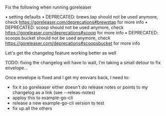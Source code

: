 Fix the following when running goreleaser

  • setting defaults
    • DEPRECATED:  brews.tap  should not be used anymore, check https://goreleaser.com/deprecations#brewstap for more info
    • DEPRECATED:  scoop  should not be used anymore, check https://goreleaser.com/deprecations#scoop for more info
    • DEPRECATED:  scoops.bucket  should not be used anymore, check https://goreleaser.com/deprecations#scoopsbucket for more info

Let's get the changelog feature working better as well

TODO: fixing the changelog will have to wait, I'm taking a small detour to fix envelope...

Once envelope is fixed and I get my envvars back, I need to:

- fix it so goreleaser either doesn't do release notes or points to my changelog as a link (see --releas-notes)
- apploy this to example-go-cli
- release a new example-go-cli version to test
- fix up all the others
